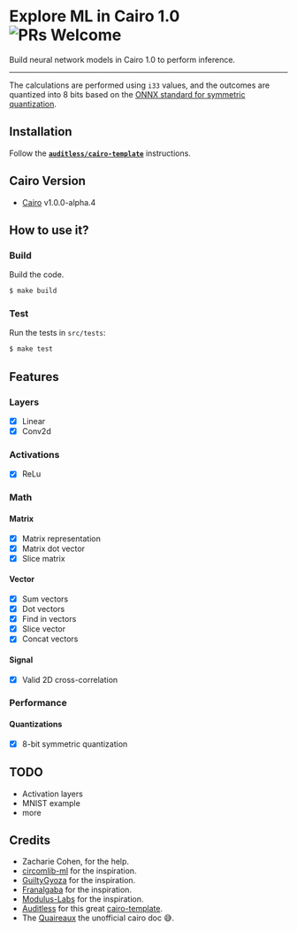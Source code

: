 # Explore ML in Cairo 1.0 ![PRs Welcome](https://img.shields.io/badge/PRs-welcome-green.svg)

Build neural network models in Cairo 1.0 to perform inference.

---

The calculations are performed using `i33` values, and the outcomes are quantized into 8 bits based on the [ONNX standard for symmetric quantization](https://onnxruntime.ai/docs/performance/quantization.html#quantization-overview).

## Installation

Follow the [**`auditless/cairo-template`**](https://github.com/auditless/cairo-template) instructions.

## Cairo Version
- [Cairo](https://github.com/starkware-libs/cairo/releases/tag/v1.0.0-alpha.4) v1.0.0-alpha.4

## How to use it?

### Build

Build the code.

```bash
$ make build
```

### Test

Run the tests in `src/tests`:

```bash
$ make test
```

## Features

### Layers
- [x] Linear
- [x] Conv2d

### Activations
- [x] ReLu

### Math

#### Matrix
- [x] Matrix representation
- [x] Matrix dot vector
- [x] Slice matrix

#### Vector
- [x] Sum vectors
- [x] Dot vectors
- [x] Find in vectors
- [x] Slice vector
- [x] Concat vectors

#### Signal
- [x] Valid 2D cross-correlation

### Performance
#### Quantizations
- [x] 8-bit symmetric quantization

## TODO
- Activation layers
- MNIST example
- more

## Credits
- Zacharie Cohen, for the help.
- [circomlib-ml](https://github.com/socathie/circomlib-ml) for the inspiration.
- [GuiltyGyoza](https://github.com/guiltygyoza/tiny-dnn-on-starknet) for the inspiration.
- [Franalgaba](https://github.com/franalgaba/neural-network-cairo/tree/main/src) for the inspiration.
- [Modulus-Labs](https://github.com/Modulus-Labs/RockyBot) for the inspiration.
- [Auditless](https://github.com/auditless) for this great [cairo-template](https://github.com/auditless/cairo-template).
- The [Quaireaux](https://github.com/keep-starknet-strange/quaireaux) the unofficial cairo doc 😅.
